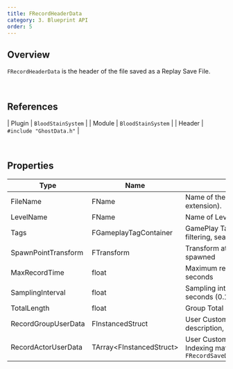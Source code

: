 ```yaml
---
title: FRecordHeaderData
category: 3. Blueprint API
order: 5
---
```




## Overview

`FRecordHeaderData` is the header of the file saved as a Replay Save File.

<br/>


## References

| Plugin | `BloodStainSystem` |
| Module | `BloodStainSystem` |
| Header | `#include "GhostData.h"` |

<br/>


## Properties


| Type | Name | Description |
|------------------|------------------|------------------------------|
| FileName | FName | Name of the recording file (without extension). |
| LevelName | FName | Name of Level |
| Tags | FGameplayTagContainer | GamePlay Tag Container. use for filtering, searching |
| SpawnPointTransform | FTransform | Transform at which the group will be spawned |
| MaxRecordTime | float | Maximum recording duration in seconds |
| SamplingInterval | float | Sampling interval between frames in seconds (0.1 sec - 10fps) |
| TotalLength | float | Group Total Length, Duration (s) |
| RecordGroupUserData | FInstancedStruct | User Custom Data struct. (e.g. description, character info, etc) |
| RecordActorUserData | TArray&lt;FInstancedStruct&gt; | User Custom Data struct for actors. Indexing matches to `FRecordSaveData::RecordActorDataArray`  |

<br/>